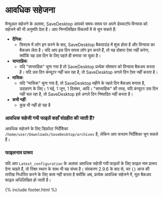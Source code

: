 # आवधिक सहेजना
मैन्युअल सहेजने के अलावा, SaveDesktop आपको समय-समय पर अपने डेस्कटॉप विन्यास को सहेजने की भी अनुमति देता है। आप निम्नलिखित विकल्पों में से चुन सकते हैं:
- **दैनिक**:
  - सिस्टम में लॉग इन करने के बाद, SaveDesktop बैकग्राउंड में शुरू होता है और विन्यास का बैकअप लेता है। यदि आप इस दिन वापस लॉग इन करते हैं, तो यह दोबारा ऐसा नहीं करेगा, क्योंकि यह उस दिन के लिए पहले ही बनाया जा चुका है।
- **साप्ताहिक**:
  - यदि "साप्ताहिक" चुना गया है तो SaveDesktop प्रत्येक सोमवार को विन्यास बैकअप करता है। यदि उस दिन कंप्यूटर नहीं चल रहा है, तो SaveDesktop अगले दिन ऐसा नहीं करता है।
- **मासिक**:
  - यदि "मासिक" चुना गया है, तो SaveDesktop महीने के पहले दिन बैकअप बनाता है, उदाहरण के लिए। 1 मई, 1 जून, 1 दिसंबर, आदि। "साप्ताहिक" की तरह, यदि कंप्यूटर उस दिन नहीं चल रहा है, तो SaveDesktop इसे अगले दिन निष्पादित नहीं करता है।
- **कभी नहीं**:
  - कुछ भी नहीं हो रहा है

### आवधिक सहेजी गयी फाइलें कहाँ संग्रहीत की जाती हैं?
आवधिक सहेजने के लिए डिफ़ॉल्ट निर्देशिका `/home/user/Downloads/SaveDesktop/archives` है, लेकिन आप कस्टम निर्देशिका चुन सकते हैं।

### फाइलनाम प्रारूप
यदि आप `Latest_configuration` के अलावा आवधिक सहेजी गयी फाइलों के लिए फाइल नाम प्रारूप देना चाहते हैं, तो रिक्त स्थान के साथ भी यह संभव है। संस्करण 2.9.6 के बाद से, चर `{}` आज की तारीख निर्धारित करने के लिए काम नहीं करता है क्योंकि अब, प्रत्येक आवधिक सहेजने में, मूल बैकअप फाइल अधिलिखित हो जाती है।



{% include footer.html %}
